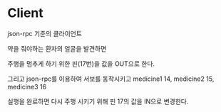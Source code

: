 # Client

json-rpc 기준의 클라이언트

약을 줘야하는 환자의 얼굴을 발견하면

주행을 멈추게 하기 위한 핀(17번)을 값을 OUT으로 한다.

그리고 json-rpc를 이용하여 서보를 동작시키고 medicine1 14, medicine2 15, medicine3 16 

실행을 완료하면 다시 주행 시키기 위해 핀 17의 값을 IN으로 변경한다.  

